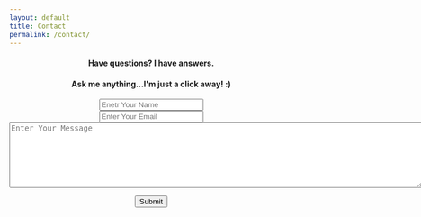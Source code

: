 ```yaml
---
layout: default
title: Contact
permalink: /contact/
---
```

<link rel="stylesheet" href="https://cdnjs.cloudflare.com/ajax/libs/font-awesome/4.7.0/css/font-awesome.min.css">
<style>.button { background-color: #555555; /* Black */ border: none; color: white; padding: 15px 32px; text-align: center; text-decoration: none; display: inline-block; font-size: 16px; margin: 4px 2px; cursor: pointer; }</style>
<div style="text-align: center;">
<h4>Have questions? I have answers.</h4>

<div style="text-align: center;">

<div class="row">

<div class="col-lg-8 col-md-10 mx-auto">

<h4>Ask me anything...I'm just a click away! :) </h4>

<form action="https://formkeep.com/f/399e1a2979bd" method="POST">

 <div class="input-container">
    <i class="fa fa-user icon"></i>
    <input class="input-field" type="text" placeholder="Enetr Your Name" name="name">
  </div>

  <div class="input-container">
    <i class="fa fa-envelope icon"></i>
    <input class="input-field" type="text" placeholder="Enter Your Email" name="email">
  </div>

  <div class="input-container">
    <i class="fa fa-envelope icon"></i>
    <textarea id="text" name="message" placeholder="Enter Your Message" style="height:116px;width:735px"></textarea>
  </div>

  <button type="submit" class="btn">Submit</button></form>

</div>

</div>
</div>
</div>

<div class="footer">

<div class="row">


</div>

</div>
